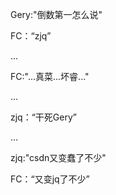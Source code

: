 Gery:"倒数第一怎么说"

FC：“zjq”

...

FC:"...真菜...坏睿..."

...

zjq：“干死Gery”

...

zjq:"csdn又变蠢了不少"

FC：“又变jq了不少”

